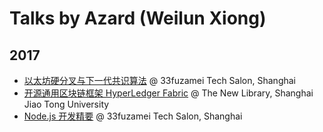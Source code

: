 # Talks by Azard (Weilun Xiong)

## 2017
* [以太坊硬分叉与下一代共识算法](./201711_Ethereum.pdf) @ 33fuzamei Tech Salon, Shanghai
* [开源通用区块链框架 HyperLedger Fabric](./201709_HyperLedger.pdf) @ The New Library, Shanghai Jiao Tong University
* [Node.js 开发精要](./201709_Nodejs_essentials.pdf) @ 33fuzamei Tech Salon, Shanghai
